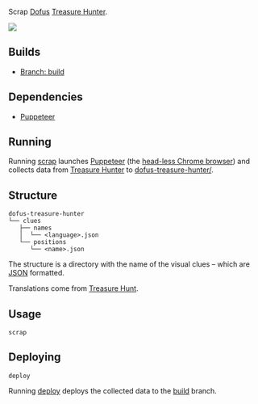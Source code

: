 Scrap [Dofus][] [Treasure Hunter][].

[![][Illustration]][La chasse aux trésors]

Builds
------

- [Branch: build][]

Dependencies
------------

- [Puppeteer][]

Running
-------

Running [scrap](bin/scrap) launches [Puppeteer][] (the [head-less Chrome browser][Announcement])
and collects data from [Treasure Hunter][] to [dofus-treasure-hunter/](dofus-treasure-hunter).

Structure
---------

```
dofus-treasure-hunter
└── clues
   ├── names
   │  └── <language>.json
   └── positions
      └── <name>.json
```

The structure is a directory with the name of the visual clues – which are [JSON][] formatted.

Translations come from [Treasure Hunt][].

Usage
-----

```
scrap
```

Deploying
---------

```
deploy
```

Running [deploy](bin/deploy) deploys the collected data to the [build][Branch: build] branch.

[Announcement]: https://developers.google.com/web/updates/2017/04/headless-chrome
[Branch: build]: https://github.com/alexherbo2/dofus-treasure-hunter-scrap/tree/build
[Dofus]: http://dofus.com
[Illustration]: https://s.ankama.com/www/static.ankama.com/upload/backoffice/direct/2014-03-25/a5eb7605c4ed1c18376915ddb5506f09.jpg
[JSON]: https://json.org
[La chasse aux trésors]: http://dofus.com/fr/mmorpg/actualites/devblog/billets/417489-chasse-tresors
[Puppeteer]: https://github.com/GoogleChrome/puppeteer
[Treasure Hunter]: https://dofusama.fr/treasurehunt/rechercher-un-indice.html
[Treasure Hunt]: http://dofus-map.com/hunt
